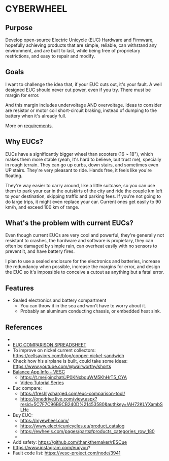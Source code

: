 # CYBERWHEEL

## Purpose
Develop open-source Electric Unicycle (EUC) Hardware and Firmware, hopefully achieving products that are simple, reliable, can withstand any environment, and are built to last, while being free of proprietary restrictions, and easy to repair and modify.

## Goals
I want to challenge the idea that, if your EUC cuts out, it's your fault. A well designed EUC should never cut power, even if you try. There must be margin for error.

And this margin includes undervoltage AND overvoltage. Ideas to consider are resistor or motor coil short-circuit braking, instead of dumping to the battery when it's already full.

More on [requirements](./requirements.md).

## Why EUCs?
EUCs have a significantly bigger wheel than scooters (16 ~ 18"), which makes them more stable (yeah, It's hard to believe, but trust me), specially in rough terrain. They can go up curbs, down stairs, and sometimes even UP stairs. They're very pleasant to ride. Hands free, it feels like you're floating.

They're way easier to carry around, like a little suitcase, so you can use them to park your car in the outskirts of the city and ride the couple km left to your destination, skipping traffic and parking fees. If you're not going to do large trips, it might even replace your car. Current ones get easily to 90 km/h, and exceed 100 km of range.

## What's the problem with current EUCs?
Even though current EUCs are very cool and powerful, they're generally not resistant to crashes, the hardware and software is propietary, they can often be damaged by simple rain, can overheat easily with no sensors to prevent it, and have battery fires.

I plan to use a sealed enclosure for the electronics and batteries, increase the redundancy when possible, increase the margins for error, and design the EUC so it's impossible to conceive a cutout as anything but a fatal error.







## Features
- Sealed electronics and battery compartment
    - You can throw it in the sea and won't have to worry about it.
    - Probably an aluminum conducting chassis, or embedded heat sink.



## References
- 
- [EUC COMPARISON SPREADSHEET](https://onedrive.live.com/view.aspx?resid=5C7F7C96B9CB240D!453580&ithint=file%2Cxlsx&authkey=!AH72KLYXambSLHc&fbclid=IwAR0THVUZS6h6SZOj39XxWlnTjURvUr4NtPwmEg5kYFh51V8Ruyizmrrgx64)
- To improve on nickel current collectors: https://cellsaviors.com/blog/copper-nickel-sandwich
- Check how his airplane is built, could take some ideas: https://www.youtube.com/@wairworthy/shorts
- [Balance App Info - VESC](https://vesc-project.com/node/2689)
    - https://t.me/joinchat/JP0KNxbguWM5KhHrT5_CYA
    - [Video Tutorial Series](https://www.youtube.com/playlist?list=PLHu3LpOcWhxyn11v0Hx8pvxD1ymyQL4SX)
- Euc compare:
    - https://freshlycharged.com/euc-comparison-tool/
    - https://onedrive.live.com/view.aspx?resid=5C7F7C96B9CB240D%21453580&authkey=!AH72KLYXambSLHc
- Buy EUC:
    - https://myewheel.com/
    - https://www.electricunicycles.eu/product_catalog
    - https://ewheels.com/pages/parts#products_categories_row_180
    - 
- Add safety: https://github.com/thankthemaker/rESCue
- https://www.instagram.com/eucyou?
- Fault code list: https://vesc-project.com/node/3941

